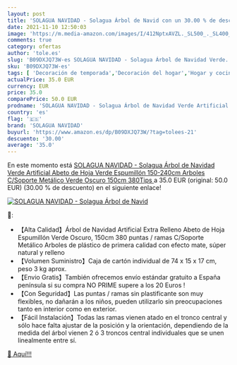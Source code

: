 ```yaml
---
layout: post
title: 'SOLAGUA NAVIDAD - Solagua Árbol de Navid con un 30.00 % de descuento'
date: 2021-11-10 12:50:03
image: 'https://m.media-amazon.com/images/I/412NptxAVZL._SL500_._SL400_.jpg'
comments: true
category: ofertas
author: 'tole.es'
slug: 'B09DXJQ73W-es SOLAGUA NAVIDAD - Solagua Árbol de Navidad Verde...'
sku: 'B09DXJQ73W-es'
tags: [ 'Decoración de temporada','Decoración del hogar','Hogar y cocina','navidad','solagua navidad','Árboles de navidad', ]
actualPrice: 35.0 EUR
currency: EUR
price: 35.0
comparePrice: 50.0 EUR
prodname: 'SOLAGUA NAVIDAD - Solagua Árbol de Navidad Verde Artificial Abeto de Hoja Verde Espumillón 150-240cm Arboles C/Soporte Metálico  Verde Oscuro  150cm 380Tips '
country: 'es'
flag: '🇪🇸'
brand: 'SOLAGUA NAVIDAD'
buyurl: 'https://www.amazon.es/dp/B09DXJQ73W/?tag=tolees-21'
descuento: '30.00'
average: '35.0'
---
```


En este momento está [SOLAGUA NAVIDAD - Solagua Árbol de Navidad Verde Artificial Abeto de Hoja Verde Espumillón 150-240cm Arboles C/Soporte Metálico  Verde Oscuro  150cm 380Tips ](https://www.amazon.es/dp/B09DXJQ73W/?tag=tolees-21) a 35.0 EUR (original: 50.0 EUR) (30.00 %  de descuento) en el siguiente enlace!

[![SOLAGUA NAVIDAD - Solagua Árbol de Navid](https://m.media-amazon.com/images/I/412NptxAVZL._SL500_._SL400_.jpg)](https://www.amazon.es/dp/B09DXJQ73W/?tag=tolees-21)

🔎:

- 【Alta Calidad】Árbol de Navidad Artificial Extra Relleno Abeto de Hoja Espumillón Verde Oscuro, 150cm 380 puntas / ramas C/Soporte Metálico Arboles de plástico de primera calidad con efecto mate, súper natural y relleno
- 【Volumen Suministro】Caja de cartón individual de 74 x 15 x 17 cm, peso 3 kg aprox.
- 【Envio Gratis】También ofrecemos envío estándar gratuito a España península si su compra NO PRIME supere a los 20 Euros !
- 【Con Seguridad】Las puntas / ramas sin plastificante son muy flexibles, no dañarán a los niños, pueden utilizarlo sin preocupaciones tanto en interior como en exterior.
- 【Fácil Instalación】Todas las ramas vienen atado en el tronco central y sólo hace falta ajustar de la posición y la orientación, dependiendo de la medida del árbol vienen 2 ó 3 troncos central individuales que se unen linealmente entre sí.

[🛒 Aquí!!!](https://www.amazon.es/dp/B09DXJQ73W/?tag=tolees-21)
